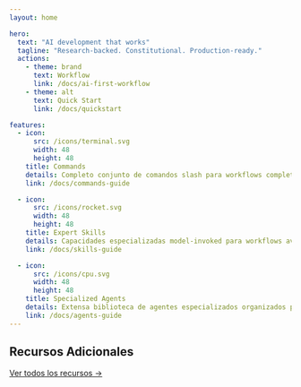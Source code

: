 ```yaml
---
layout: home

hero:
  text: "AI development that works"
  tagline: "Research-backed. Constitutional. Production-ready."
  actions:
    - theme: brand
      text: Workflow
      link: /docs/ai-first-workflow
    - theme: alt
      text: Quick Start
      link: /docs/quickstart

features:
  - icon:
      src: /icons/terminal.svg
      width: 48
      height: 48
    title: Commands
    details: Completo conjunto de comandos slash para workflows completos (PRP, SDD, Git/GitHub)
    link: /docs/commands-guide

  - icon:
      src: /icons/rocket.svg
      width: 48
      height: 48
    title: Expert Skills
    details: Capacidades especializadas model-invoked para workflows avanzados
    link: /docs/skills-guide

  - icon:
      src: /icons/cpu.svg
      width: 48
      height: 48
    title: Specialized Agents
    details: Extensa biblioteca de agentes especializados organizados por dominio técnico
    link: /docs/agents-guide
---
```


## Recursos Adicionales

[Ver todos los recursos →](/docs/quickstart)

